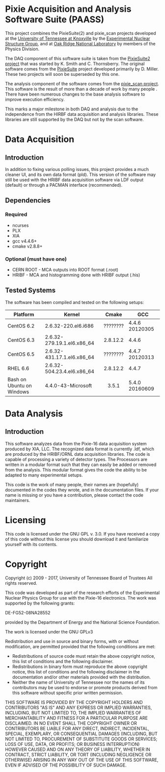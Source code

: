 <!-- Author: S. Paulauskas -->

# Pixie Acquisition and Analysis Software Suite (PAASS)

This project combines the PixieSuite(2) and pixie_scan projects developed
at the [University of Tennessee at Knoxville](https://utk.edu) by the
[Experimental Nuclear Structure Group](http://www.phys.utk.edu/expnuclear/),
and at [Oak Ridge National Laboratory](https://ornl.gov) by members of
the Physics Division. 

The DAQ component of this software suite is taken from the
[PixieSuite2 project](https://github.com/pixie16/PixieSuite2) that was started
by K. Smith and C. Thornsberry. The original software comes from the
[PixieSuite](https://github.com/pixie16/PixieSuite) project developed primarily
by D. Miller. These two projects will soon be superseded by this one.

The analysis component of the software comes from the
[pixie_scan project](https://github.com/pixie16/pixie_scan). This software is
the result of more than a decade of work by many people . There have been
numerous changes to the base analysis software to improve execution
efficiency. 

This marks a major milestone in both DAQ and analysis due to the
independence from the HIRBF data acquisition and analysis libraries. These
libraries are still supported by the DAQ but not by the scan software.


# Data Acquisition
## Introduction 
In addition to fixing various polling issues, this project provides a much
cleaner UI, and its own data format (pld). This version of the software may still
be used with the HRIBF data acquisition software via LDF output (default) or
through a PACMAN interface (recommended).

## Dependencies
### Required
* ncurses
* PLX 
* XIA
* gcc v4.4.6+
* cmake v2.8.8+

### Optional (must have one)
* CERN ROOT - MCA outputs into ROOT format (.root)
* HRIBF - MCA and histogramming done with HRIBF output (.his)

## Tested Systems
The software has been compiled and tested on the following setups: 

Platform | Kernel | Cmake | GCC
-------- | ------ |:-----:| ---
CentOS 6.2 | 2.6.32-220.el6.i686         | ???????? | 4.4.6 20120305
CentOS 6.3 | 2.6.32-279.19.1.el6.x86\_64 | 2.8.12.2 | 4.4.6
CentOS 6.5 | 2.6.32-431.17.1.el6.x86\_64 | ???????? | 4.4.7 20120313
RHEL 6.6   | 2.6.32-504.23.4.el6.x86\_64 | 2.8.12.2 | 4.4.7
Bash on Ubuntu on Windows | 4.4.0-43-Microsoft | 3.5.1 | 5.4.0 20160609

# Data Analysis
## Introduction 
This software analyzes data from the Pixie-16 data acquisition system produced
by XIA, LLC. The recognized data format is currently .ldf, which are produced
by the HRIBF/ORNL data acquisition libraries. The code is capable of processing
a variety of detector types. The Processors are written in a modular format
such that they can easily be added or removed from the analysis. This modular
format gives the code the ability to be adapted to many experimental setups.

This code is the work of many people, their names are (hopefully) documented in
the codes they wrote, and in the documentation files. If your name is missing
or you have a contribution, please contact the code maintainers.

# Licensing
This code is licensed under the GNU GPL v. 3.0. If you have received a copy of
this code without this license you should download it and familiarize yourself
with its contents.

# Copyright
Copyright (c) 2009 - 2017, University of Tennessee Board of Trustees
All rights reserved.

This code was developed as part of the research efforts of the
Experimental Nuclear Physics Group for use with the Pixie-16
electronics. The work was supported by the following grants:

DE-FG52-08NA28552

provided by the Department of Energy and the National Science Foundation.

The work is licensed under the GNU GPLv3

Redistribution and use in source and binary forms,
with or without modification, are permitted provided
that the following conditions are met:

* Redistributions of source code must retain the above
   copyright notice, this list of conditions and the
   following disclaimer.
* Redistributions in binary form must reproduce the
   above copyright notice, this list of conditions and the
   following disclaimer in the documentation and/or other
   materials provided with the distribution.
* Neither the name of University of Tennessee nor the names of its
   contributors may be used to endorse or promote
   products derived from this software without
   specific prior written permission.

THIS SOFTWARE IS PROVIDED BY THE COPYRIGHT HOLDERS AND
CONTRIBUTORS "AS IS" AND ANY EXPRESS OR IMPLIED WARRANTIES,
INCLUDING, BUT NOT LIMITED TO, THE IMPLIED WARRANTIES OF
MERCHANTABILITY AND FITNESS FOR A PARTICULAR PURPOSE ARE DISCLAIMED.
IN NO EVENT SHALL THE COPYRIGHT OWNER OR CONTRIBUTORS BE LIABLE
FOR ANY DIRECT, INDIRECT, INCIDENTAL, SPECIAL, EXEMPLARY, OR
CONSEQUENTIAL DAMAGES (INCLUDING, BUT NOT LIMITED TO,
PROCUREMENT OF SUBSTITUTE GOODS OR SERVICES; LOSS OF USE,
DATA, OR PROFITS; OR BUSINESS INTERRUPTION) HOWEVER CAUSED AND ON
ANY THEORY OF LIABILITY, WHETHER IN CONTRACT, STRICT LIABILITY, OR
TORT (INCLUDING NEGLIGENCE OR OTHERWISE) ARISING IN ANY WAY OUT OF
THE USE OF THIS SOFTWARE, EVEN IF ADVISED OF THE POSSIBILITY OF
SUCH DAMAGE.
